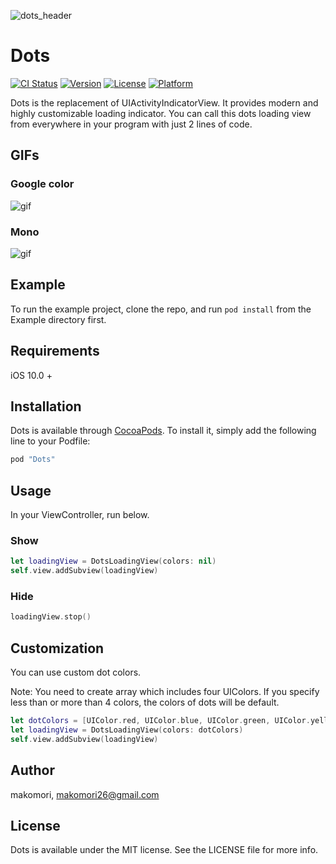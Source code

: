 ![dots_header](https://github.com/makomori/Dots/blob/master/dots_header.png "dots header")

# Dots

[![CI Status](http://img.shields.io/travis/makomori/Dots.svg?style=flat)](https://travis-ci.org/makomori/Dots)
[![Version](https://img.shields.io/cocoapods/v/Dots.svg?style=flat)](http://cocoapods.org/pods/Dots)
[![License](https://img.shields.io/cocoapods/l/Dots.svg?style=flat)](http://cocoapods.org/pods/Dots)
[![Platform](https://img.shields.io/cocoapods/p/Dots.svg?style=flat)](http://cocoapods.org/pods/Dots)

Dots is the replacement of UIActivityIndicatorView. It provides modern and highly customizable loading indicator. You can call this dots loading view from everywhere in your program with just 2 lines of code.

## GIFs
### Google color
![gif](https://github.com/makomori/Dots/blob/master/ezgif.com-video-to-gif.gif "dots gif")

### Mono
![gif](https://github.com/makomori/Dots/blob/master/ezgif.com-video-to-gif.gif "dots« gif")

## Example

To run the example project, clone the repo, and run `pod install` from the Example directory first.

## Requirements
iOS 10.0 + 

## Installation

Dots is available through [CocoaPods](http://cocoapods.org). To install
it, simply add the following line to your Podfile:

```ruby
pod "Dots"
```

## Usage
In your ViewController, run below.

### Show

```swift
let loadingView = DotsLoadingView(colors: nil)
self.view.addSubview(loadingView)
```

### Hide

```swift
loadingView.stop()
```

## Customization
You can use custom dot colors. 

Note: You need to create array which includes four UIColors. If you specify less than or more than 4 colors, the colors of dots will be default.

```swift
let dotColors = [UIColor.red, UIColor.blue, UIColor.green, UIColor.yellow]
let loadingView = DotsLoadingView(colors: dotColors)
self.view.addSubview(loadingView)
```

## Author

makomori, makomori26@gmail.com

## License

Dots is available under the MIT license. See the LICENSE file for more info.
